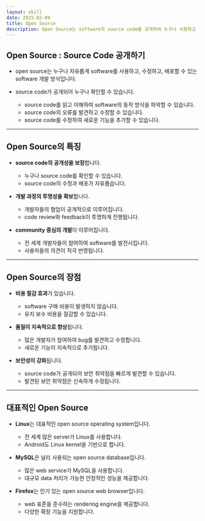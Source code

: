 ```yaml
---
layout: skill
date: 2025-02-09
title: Open Source
description: Open Source는 software의 source code를 공개하여 누구나 사용하고 수정할 수 있는 software 개발 방식입니다.
---
```



## Open Source : Source Code 공개하기

- open source는 누구나 자유롭게 software를 사용하고, 수정하고, 배포할 수 있는 software 개발 방식입니다.

- source code가 공개되어 누구나 확인할 수 있습니다.
    - source code를 읽고 이해하여 software의 동작 방식을 파악할 수 있습니다.
    - source code의 오류를 발견하고 수정할 수 있습니다.
    - source code를 수정하여 새로운 기능을 추가할 수 있습니다.


---


## Open Source의 특징

- **source code의 공개성을 보장**합니다.
    - 누구나 source code를 확인할 수 있습니다.
    - source code의 수정과 배포가 자유롭습니다.

- **개발 과정의 투명성을 확보**합니다.
    - 개발자들의 협업이 공개적으로 이루어집니다.
    - code review와 feedback이 투명하게 진행됩니다.

- **community 중심의 개발**이 이루어집니다.
    - 전 세계 개발자들이 참여하여 software를 발전시킵니다.
    - 사용자들의 의견이 적극 반영됩니다.


---


## Open Source의 장점

- **비용 절감 효과**가 있습니다.
    - software 구매 비용이 발생하지 않습니다.
    - 유지 보수 비용을 절감할 수 있습니다.

- **품질이 지속적으로 향상**됩니다.
    - 많은 개발자가 참여하여 bug를 발견하고 수정합니다.
    - 새로운 기능이 지속적으로 추가됩니다.

- **보안성이 강화**됩니다.
    - source code가 공개되어 보안 취약점을 빠르게 발견할 수 있습니다.
    - 발견된 보안 취약점은 신속하게 수정됩니다.


---


## 대표적인 Open Source

- **Linux**는 대표적인 open source operating system입니다.
    - 전 세계 많은 server가 Linux를 사용합니다.
    - Android도 Linux kernel을 기반으로 합니다.

- **MySQL**은 널리 사용되는 open source database입니다.
    - 많은 web service가 MySQL을 사용합니다.
    - 대규모 data 처리가 가능한 안정적인 성능을 제공합니다.

- **Firefox**는 인기 있는 open source web browser입니다.
    - web 표준을 준수하는 rendering engine을 제공합니다.
    - 다양한 확장 기능을 지원합니다.
